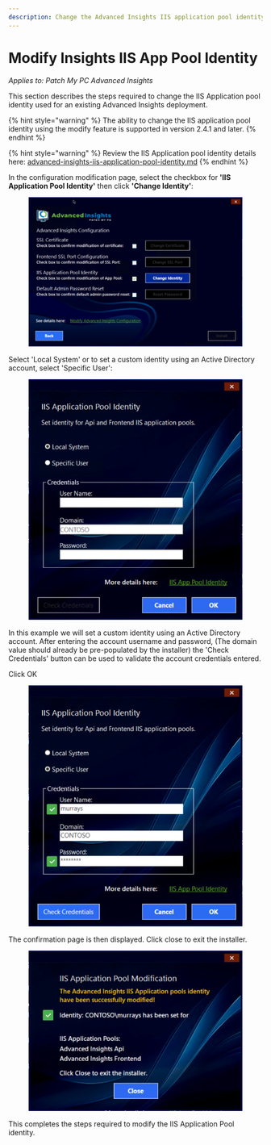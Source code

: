 ```yaml
---
description: Change the Advanced Insights IIS application pool identity.
---
```


# Modify Insights IIS App Pool Identity

_Applies to: Patch My PC Advanced Insights_

This section describes the steps required to change the IIS Application pool identity used for an existing Advanced Insights deployment.

{% hint style="warning" %}
The ability to change the IIS application pool identity using the modify feature is supported in version 2.4.1 and later.
{% endhint %}

{% hint style="warning" %}
Review the IIS Application pool identity details here: [advanced-insights-iis-application-pool-identity.md](../advanced-insights-iis-application-pool-identity.md "mention")
{% endhint %}

In the configuration modification page, select the checkbox for **'IIS Application Pool Identity'** then click **'Change Identity'**:

<figure><img src="/_images/gitbook/vmconnect_TLKvfLRWgU.png" alt=""><figcaption></figcaption></figure>

Select 'Local System' or to set a custom identity using an Active Directory account, select 'Specific User':

<figure><img src="/_images/gitbook/vmconnect_7HZTcmUwwa.png" alt=""><figcaption></figcaption></figure>

In this example we will set a custom identity using an Active Directory account. After entering the account username and password, (The domain value should already be pre-populated by the installer) the 'Check Credentials' button can be used to validate the account credentials entered.

Click OK

<figure><img src="/_images/gitbook/vmconnect_a2UjNEmSYX.png" alt=""><figcaption></figcaption></figure>

The confirmation page is then displayed. Click close to exit the installer.

<figure><img src="/_images/gitbook/vmconnect_chQDGol3Od.png" alt=""><figcaption></figcaption></figure>

This completes the steps required to modify the IIS Application Pool identity.
